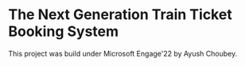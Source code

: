 # The Next Generation Train Ticket Booking System

This project was build under Microsoft Engage'22 by Ayush Choubey.

